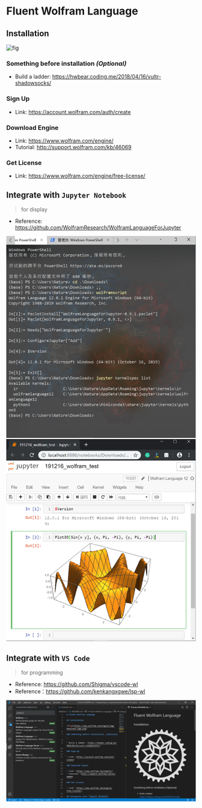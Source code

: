 # Fluent Wolfram Language

## Installation

![fig](https://www.wolfram.com/engine/img/download-logo.png)

### Something before installation _(Optional)_

* Build a ladder: <https://hwbear.coding.me/2018/04/16/vultr-shadowsocks/>

### Sign Up

* Link: <https://account.wolfram.com/auth/create>

### Download Engine

* Link: <https://www.wolfram.com/engine/>
* Tutorial: <http://support.wolfram.com/kb/46069>

### Get License

* Link: <https://www.wolfram.com/engine/free-license/>

## Integrate with `Jupyter Notebook`

> for display

* Reference: <https://github.com/WolframResearch/WolframLanguageForJupyter>

![fig](docs/figs/wolframscript_screenshot_191216.png)
![fig](docs/figs/wolframscript_jp_screenshot_191216.png)

## Integrate with `VS Code`

> for programming

* Reference: <https://github.com/Shigma/vscode-wl>
* Reference：<https://github.com/kenkangxgwe/lsp-wl>

![fig](docs/figs/vscode_screenshot_191216.png)